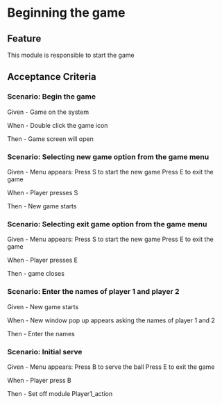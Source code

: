 # Beginning the game

## Feature

This module is responsible to start the game

## Acceptance Criteria

### Scenario: Begin the game

  Given - Game on the system

  When - Double click the game icon

  Then - Game screen will open

### Scenario: Selecting new game option from the game menu

  Given - Menu appears:
  Press S to start the new game
  Press E to exit the game

  When - Player presses S

  Then - New game starts
  
### Scenario: Selecting exit game option from the game menu

  Given - Menu appears:
  Press S to start the new game
  Press E to exit the game

  When - Player presses E

  Then - game closes
  
### Scenario: Enter the names of player 1 and player 2

  Given - New game starts

  When - New window pop up appears asking the names of player 1 and 2

  Then - Enter the names

### Scenario: Initial serve

  Given - Menu appears:
  Press B to serve the ball
  Press E to exit the game

  When - Player press B

  Then - Set off module Player1_action
